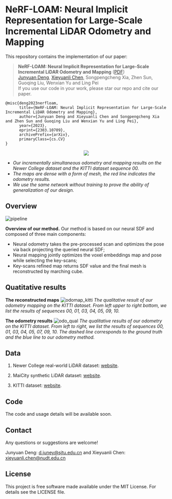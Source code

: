 # NeRF-LOAM: Neural Implicit Representation for Large-Scale Incremental LiDAR Odometry and Mapping

This repository contains the implementation of our paper:
> **NeRF-LOAM: Neural Implicit Representation for Large-Scale Incremental LiDAR Odometry and Mapping** ([PDF](https://arxiv.org/pdf/2303.10709))\
> [Junyuan Deng](https://github.com/JunyuanDeng),  [Xieyuanli Chen](https://github.com/Chen-Xieyuanli), Songpengcheng Xia, Zhen Sun, Guoqing Liu, Wenxian Yu and Ling Pei\
> If you use our code in your work, please star our repo and cite our paper.

```
@misc{deng2023nerfloam,
      title={NeRF-LOAM: Neural Implicit Representation for Large-Scale Incremental LiDAR Odometry and Mapping}, 
      author={Junyuan Deng and Xieyuanli Chen and Songpengcheng Xia and Zhen Sun and Guoqing Liu and Wenxian Yu and Ling Pei},
      year={2023},
      eprint={2303.10709},
      archivePrefix={arXiv},
      primaryClass={cs.CV}
}
```

<div align=center>
<img src="./docs/NeRFLOAM.gif"> 
</div>

- *Our incrementally simultaneous odometry and mapping results on the Newer College dataset and the KITTI dataset sequence 00.*
- *The maps are dense with a form of mesh, the red line indicates the odometry results.*
- *We use the same network without training to prove the ability of generalization of our design.*


## Overview

![pipeline](./docs/pipeline.png)

**Overview of our method.** Our method is based on our neural SDF and composed of three main components:
- Neural odometry takes the pre-processed scan and optimizes the pose via back projecting the queried neural SDF; 
- Neural mapping jointly optimizes the voxel embeddings map and pose while selecting the key-scans; 
- Key-scans refined map returns SDF value and the final mesh is reconstructed by marching cube.

## Quatitative results

**The reconstructed maps**
![odomap_kitti](./docs/odomap_kitti.png)
*The qualitative result of our odometry mapping on the KITTI dataset. From left upper to right bottom, we list the results of sequences 00, 01, 03, 04, 05, 09, 10.*

**The odometry results**
![odo_qual](./docs/odo_qual.png)
*The qualitative results of our odometry on the KITTI dataset. From left to right, we list the results of sequences 00, 01, 03, 04, 05, 07, 09, 10. The dashed line corresponds to the ground truth and the blue line to our odometry method.*


## Data

1. Newer College real-world LiDAR dataset: [website](https://ori-drs.github.io/newer-college-dataset/download/). 

2. MaiCity synthetic LiDAR dataset: [website](https://www.ipb.uni-bonn.de/data/mai-city-dataset/).

3. KITTI dataset: [website](https://www.cvlibs.net/datasets/kitti/).

## Code

The code and usage details will be available soon.

## Contact

Any questions or suggestions are welcome!

Junyuan Deng: d.juney@sjtu.edu.cn and Xieyuanli Chen: xieyuanli.chen@nudt.edu.cn

## License

This project is free software made available under the MIT License. For details see the LICENSE file.
